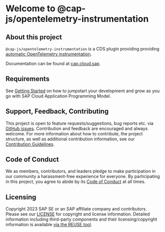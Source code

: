 # Welcome to @cap-js/opentelemetry-instrumentation

## About this project

`@cap-js/opentelemetry-instrumentation` is a CDS plugin providing providing [automatic OpenTelemetry instrumentation](https://opentelemetry.io/docs/concepts/instrumentation/automatic).

Documentation can be found at [cap.cloud.sap](https://cap.cloud.sap/docs).

## Requirements

See [Getting Started](https://cap.cloud.sap/docs/get-started) on how to jumpstart your development and grow as you go with SAP Cloud Application Programming Model.

## Support, Feedback, Contributing

This project is open to feature requests/suggestions, bug reports etc. via [GitHub issues](https://github.com/cap-js/opentelemetry-instrumentation/issues). Contribution and feedback are encouraged and always welcome. For more information about how to contribute, the project structure, as well as additional contribution information, see our [Contribution Guidelines](CONTRIBUTING.md).

## Code of Conduct

We as members, contributors, and leaders pledge to make participation in our community a harassment-free experience for everyone. By participating in this project, you agree to abide by its [Code of Conduct](CODE_OF_CONDUCT.md) at all times.

## Licensing

Copyright 2023 SAP SE or an SAP affiliate company and contributors. Please see our [LICENSE](LICENSE) for copyright and license information. Detailed information including third-party components and their licensing/copyright information is available [via the REUSE tool](https://api.reuse.software/info/github.com/cap-js/opentelemetry-instrumentation).
